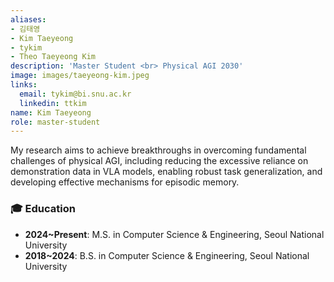 ```yaml
---
aliases:
- 김태영
- Kim Taeyeong
- tykim
- Theo Taeyeong Kim
description: 'Master Student <br> Physical AGI 2030'
image: images/taeyeong-kim.jpeg
links:
  email: tykim@bi.snu.ac.kr
  linkedin: ttkim
name: Kim Taeyeong
role: master-student
---
```


My research aims to achieve breakthroughs in overcoming fundamental challenges of physical AGI, including reducing the excessive reliance on demonstration data in VLA models, enabling robust task generalization, and developing effective mechanisms for episodic memory.


### 🎓 Education

  - **2024~Present**: M.S. in Computer Science & Engineering, Seoul National University
  - **2018~2024**: B.S. in Computer Science & Engineering, Seoul National University

